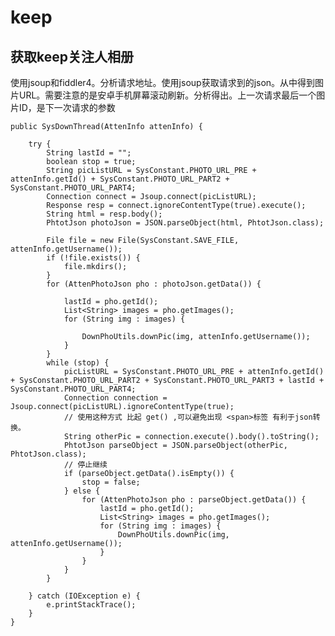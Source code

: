 # keep
## 获取keep关注人相册 ##
使用jsoup和fiddler4。分析请求地址。使用jsoup获取请求到的json。从中得到图片URL。需要注意的是安卓手机屏幕滚动刷新。分析得出。上一次请求最后一个图片ID，是下一次请求的参数
    
	public SysDownThread(AttenInfo attenInfo) {

		try {
			String lastId = "";
			boolean stop = true;
			String picListURL = SysConstant.PHOTO_URL_PRE + attenInfo.getId() + SysConstant.PHOTO_URL_PART2 + SysConstant.PHOTO_URL_PART4;
			Connection connect = Jsoup.connect(picListURL);
			Response resp = connect.ignoreContentType(true).execute();
			String html = resp.body();
			PhtotJson photoJson = JSON.parseObject(html, PhtotJson.class);

			File file = new File(SysConstant.SAVE_FILE, attenInfo.getUsername());
			if (!file.exists()) {
				file.mkdirs();
			}
			for (AttenPhotoJson pho : photoJson.getData()) {

				lastId = pho.getId();
				List<String> images = pho.getImages();
				for (String img : images) {

					DownPhoUtils.downPic(img, attenInfo.getUsername());
				}
			}
			while (stop) {
				picListURL = SysConstant.PHOTO_URL_PRE + attenInfo.getId() + SysConstant.PHOTO_URL_PART2 + SysConstant.PHOTO_URL_PART3 + lastId + SysConstant.PHOTO_URL_PART4;
				Connection connection = Jsoup.connect(picListURL).ignoreContentType(true);
				// 使用这种方式 比起 get() ,可以避免出现 <span>标签 有利于json转换。
				String otherPic = connection.execute().body().toString();
				PhtotJson parseObject = JSON.parseObject(otherPic, PhtotJson.class);
				// 停止继续
				if (parseObject.getData().isEmpty()) {
					stop = false;
				} else {
					for (AttenPhotoJson pho : parseObject.getData()) {
						lastId = pho.getId();
						List<String> images = pho.getImages();
						for (String img : images) {
							DownPhoUtils.downPic(img, attenInfo.getUsername());
						}
					}
				}
			}

		} catch (IOException e) {
			e.printStackTrace();
		}
	}
